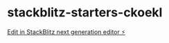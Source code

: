 # stackblitz-starters-ckoekl

[Edit in StackBlitz next generation editor ⚡️](https://stackblitz.com/~/github.com/HyunWat/stackblitz-starters-ckoekl)